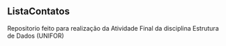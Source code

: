 ## ListaContatos

Repositorio feito para realização da Atividade Final da disciplina Estrutura de Dados (UNIFOR)

